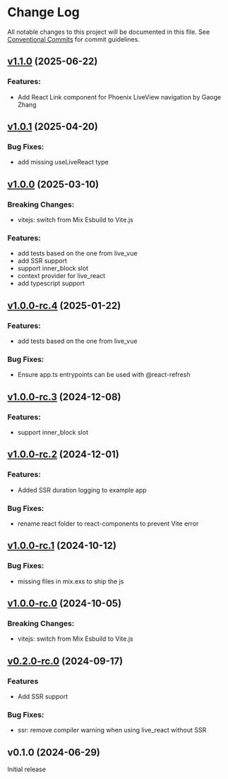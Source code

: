 # Change Log

All notable changes to this project will be documented in this file.
See [Conventional Commits](Https://conventionalcommits.org) for commit guidelines.

<!-- changelog -->

## [v1.1.0](https://github.com/mrdotb/live_react/compare/v1.0.1...v1.1.0) (2025-06-22)

### Features:

* Add React Link component for Phoenix LiveView navigation by Gaoge Zhang

## [v1.0.1](https://github.com/mrdotb/live_react/compare/v1.0.1...v1.0.0) (2025-04-20)

### Bug Fixes:

* add missing useLiveReact type


## [v1.0.0](https://github.com/mrdotb/live_react/compare/v1.0.0...v1.0.0-rc.4) (2025-03-10)

### Breaking Changes:

* vitejs: switch from Mix Esbuild to Vite.js

### Features:

* add tests based on the one from live_vue
* add SSR support
* support inner_block slot
* context provider for live_react
* add typescript support


## [v1.0.0-rc.4](https://github.com/mrdotb/live_react/compare/v1.0.0-rc.3...v1.0.0-rc.4) (2025-01-22)

### Features:

* add tests based on the one from live_vue

### Bug Fixes:

* Ensure app.ts entrypoints can be used with @react-refresh

## [v1.0.0-rc.3](https://github.com/mrdotb/live_react/compare/v1.0.0-rc.2...v1.0.0-rc.3) (2024-12-08)


### Features:

* support inner_block slot

## [v1.0.0-rc.2](https://github.com/mrdotb/live_react/compare/v1.0.0-rc.1...v1.0.0-rc.2) (2024-12-01)




### Features:

* Added SSR duration logging to example app

### Bug Fixes:

* rename react folder to react-components to prevent Vite error

## [v1.0.0-rc.1](https://github.com/mrdotb/live_react/compare/v1.0.0-rc.0...v1.0.0-rc.1) (2024-10-12)




### Bug Fixes:

* missing files in mix.exs to ship the js

## [v1.0.0-rc.0](https://github.com/mrdotb/live_react/compare/v0.2.0-rc.0...v1.0.0-rc.0) (2024-10-05)
### Breaking Changes:

* vitejs: switch from Mix Esbuild to Vite.js

## [v0.2.0-rc.0](https://github.com/mrdotb/live_react/compare/v0.2.0-rc.0...v0.2.0-rc.0) (2024-09-17)

### Features

* Add SSR support

### Bug Fixes:

* ssr: remove compiler warning when using live_react without SSR

## v0.1.0 (2024-06-29)

Initial release
